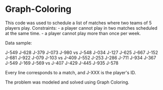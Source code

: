 # Graph-Coloring

This code was used to schedule a list of matches where two teams of 5 players play. 
Constraints: - a player cannot play in two matches scheduled at the same time.
             - a player cannot play more than once per week.

Data sample:

J-549 J-628 J-379 J-073 J-980 vs J-548 J-034 J-127 J-625 J-667
J-152 J-681 J-922 J-079 J-103 vs J-409 J-552 J-253 J-286 J-711
J-934 J-367 J-549 J-169 J-569 vs J-407 J-429 J-445 J-935 J-578

Every line corresponds to a match, and J-XXX is the player's ID.

The problem was modeled and solved using Graph Coloring.
